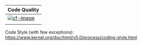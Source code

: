 | Code Quality             |
| :----------------------- |
| [![cf-image][]][cf-site] |
|                          |

[cf-site]: https://www.codefactor.io/repository/github/fluffyfoxuwu/fluffyvm
[cf-image]: https://www.codefactor.io/repository/github/fluffyfoxuwu/fluffyvm/badge


Code Style (with few exceptions):
https://www.kernel.org/doc/html/v5.0/process/coding-style.html




